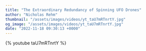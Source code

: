 ```yaml
---
title: "The Extraordinary Redundancy of Spinning UFO Drones"
author: "Nicholas Rehm"
thumbnail: "/assets/images/videos/yt_taU7mRTnrtY.jpg"
og_image: "/assets/images/videos/yt_taU7mRTnrtY.jpg"
date: "2022-11-18 09:30:13 +0000"
---
```


{% youtube taU7mRTnrtY %}